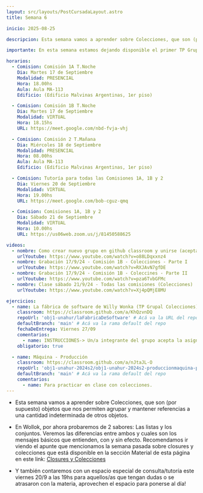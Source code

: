 ```yaml
---
layout: src/layouts/PostCursadaLayout.astro
title: Semana 6

inicio: 2025-08-25

descripcion: Esta semana vamos a aprender sobre Colecciones, que son (por supuesto) objetos que nos permiten agrupar y mantener referencias a una cantidad indeterminada de otros objetos.

importante: En esta semana estamos dejando disponible el primer TP Grupal que se deberá entregar antes del 27/9. Vayan armando cuanto antes los grupos que deberán ser entre 4 y 6 integrantes. La plataforma elegida para presentar los TP también es Github classroom. La creación de los grupos se hace en el paso de "Aceptar asignación" la primera vez y lo debe hacer uno de los integrantes del grupo. Luego, el resto del grupo se unen eligiéndolo de la lista de grupos disponibles, también en el paso de "Aceptar asignación". Para los siguientes TP, ya les quedará asociado el usuario de github a un grupo, y solo un docente podrá cambiarlos o quitarlos de ese grupo. Les dejamos un video donde explica como se crean los grupos y como realizar la aceptación del TP del primer miembro y de los restantes.

horarios:
  - Comision: Comisión 1A T.Noche
    Dia: Martes 17 de Septiembre
    Modalidad: PRESENCIAL
    Hora: 18.00hs
    Aula: Aula MA-113
    Edificio: (Edificio Malvinas Argentinas, 1er piso)

  - Comision: Comisión 1B T.Noche
    Dia: Martes 17 de Septiembre
    Modalidad: VIRTUAL
    Hora: 18.15hs
    URL: https://meet.google.com/nbd-fvja-vhj

  - Comision: Comisión 2 T.Mañana
    Dia: Miércoles 18 de Septiembre
    Modalidad: PRESENCIAL
    Hora: 08.00hs
    Aula: Aula MA-113
    Edificio: (Edificio Malvinas Argentinas, 1er piso)

  - Comision: Tutoría para todas las Comisiones 1A, 1B y 2
    Dia: Viernes 20 de Septiembre
    Modalidad: VIRTUAL
    Hora: 19.00hs
    URL: https://meet.google.com/bob-cguz-qmq

  - Comision: Comisiones 1A, 1B y 2
    Dia: Sábado 21 de Septiembre
    Modalidad: VIRTUAL
    Hora: 10.00hs
    URL: https://us06web.zoom.us/j/81450588625

videos:
  - nombre: Como crear nuevo grupo en github classroom y unirse (aceptar asignaciones)
    urlYoutube: https://www.youtube.com/watch?v=o88LDqxxnz4
  - nombre: Grabación 17/9/24 - Comisión 1B - Colecciones - Parte I
    urlYoutube: https://www.youtube.com/watch?v=RXJAvN7gfDE
  - nombre: Grabación 17/9/24 - Comisión 1B - Coleccines - Parte II
    urlYoutube: https://www.youtube.com/watch?v=pza6TvbGFMc
  - nombre: Clase sábado 21/9/24 - Todas las comisiones (Colecciones)
    urlYoutube: https://www.youtube.com/watch?v=Xj4pQMjE8MU

ejercicios:
  - name: La fábrica de software de Willy Wonka (TP Grupal Colecciones)
    classroom: https://classroom.github.com/a/KhQzvnDQ
    repoUrl: 'obj1-unahur/laFabricaDeSoftware' # Acá va la URL del repo sin el "https://github.com/"
    defaultBranch: 'main' # Acá va la rama default del repo
    fechaDeEntrega: Viernes 27/09
    comentarios:
      - name: INSTRUCCIONES-> Un/a integrante del grupo acepta la asignación y procede a dar de alta el grupo (tengan acordado el nombre previamente), luego el resto de los/as integrantes también aceptan la asignación, y se unen a su grupo. La entrega la realizan haciendo push al reposotorio grupal desde cualquiera de los usuarios github del grupo. Podrán hacer los push hasta la fecha/hora límite indicada.
    obligatorio: true

  - name: Máquina - Producción
    classroom: https://classroom.github.com/a/nJtaJL-O
    repoUrl: 'obj1-unahur-2024s2/obj1-unahur-2024s2-produccionmaquina-produccionMaquina' # Acá va la URL del repo sin el "https://github.com/"
    defaultBranch: 'main' # Acá va la rama default del repo
    comentarios:
      - name: Para practicar en clase con colecciones.
---
```


- Esta semana vamos a aprender sobre Colecciones, que son (por supuesto) objetos que nos permiten agrupar y mantener referencias a una cantidad indeterminada de otros objetos.

- En Wollok, por ahora probaremos de 2 sabores: Las listas y los conjuntos. Veremos las diferencias entre ambos y cuales son los mensajes básicos que entienden, con y sin efecto. Recomendamos ir viendo el apunte que mencionamos la semana pasada sobre closures y colecciones que está disponible en la sección Material de esta página en este link:
  <a href="https://objetos1wollokunq.gitlab.io/material/guia-colecciones-basicas.pdf" target="_blank">Closures y Colecciones</a>

- Y también contaremos con un espacio especial de consulta/tutoría este viernes 20/9 a las 19hs para aquellos/as que tengan dudas o se atrasaron con la materia, aprovechen el espacio para ponerse al día!
